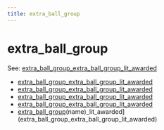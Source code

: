 ```yaml
---
title: extra_ball_group
---
```


# extra_ball_group


See: [extra_ball_group_extra_ball_group_lit_awarded](../config/extra_ball_groups.md)

* [extra_ball_group_extra_ball_group_lit_awarded](extra_ball_group_extra_ball_group_awarded.md)
* [extra_ball_group_extra_ball_group_lit_awarded](extra_ball_group_extra_ball_group_lit.md)
* [extra_ball_group_extra_ball_group_lit_awarded](extra_ball_group_extra_ball_group_unlit.md)
* [extra_ball_group_extra_ball_group_lit_awarded](extra_ball_group_extra_ball_group_award_disabled.md)
* [extra_ball_group](../index.md)(name)_lit_awarded](extra_ball_group_extra_ball_group_lit_awarded)
